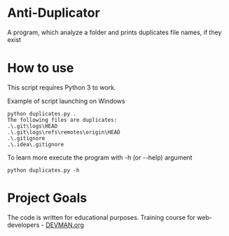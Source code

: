 # Anti-Duplicator

A program, which analyze a folder and prints duplicates file names, if they exist

# How to use
This script requires Python 3 to work.

Example of script launching on Windows
```
python duplicates.py .
The following files are duplicates:
.\.git\logs\HEAD
.\.git\logs\refs\remotes\origin\HEAD
.\.gitignore
.\.idea\.gitignore
```
To learn more execute the program with -h (or --help) argument
```
python duplicates.py -h
```

# Project Goals

The code is written for educational purposes. Training course for web-developers - [DEVMAN.org](https://devman.org)
